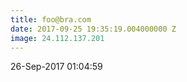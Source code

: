 ```yaml
---
title: foo@bra.com
date: 2017-09-25 19:35:19.004000000 Z
image: 24.112.137.201
---
```


26-Sep-2017 01:04:59
